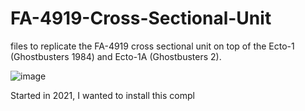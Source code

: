 # FA-4919-Cross-Sectional-Unit
files to replicate the FA-4919 cross sectional unit on top of the Ecto-1 (Ghostbusters 1984) and Ecto-1A (Ghostbusters 2).

![image](https://github.com/OfficerSkidmark/FA-4919-Cross-Sectional-Unit/assets/110629277/1ddcd549-88e9-4a1b-8c45-0654deafbb12)

Started in 2021, I wanted to install this compl
